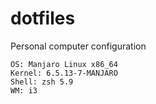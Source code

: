 # dotfiles

Personal computer configuration

```
OS: Manjaro Linux x86_64
Kernel: 6.5.13-7-MANJARO
Shell: zsh 5.9
WM: i3
```
